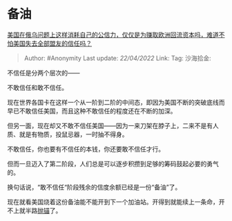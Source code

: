 # 备油
[美国在俄乌问题上这样消耗自己的公信力，仅仅是为赚取欧洲回流资本吗，难道不怕美国失去全部盟友的信任吗？](https://www.zhihu.com/question/518513619/answer/2449491550)

> Author: #Anonymity
> Last update: *22/04/2022*
> Link:
> Tag:
> 沙海拾金:

不信任是分两个层次的——

不敢信任和敢不信任。

现在世界各国卡在这样一个从一阶到二阶的中间态，即因为美国不断的突破底线而早已不敢信任美国，而且这种不敢信任的程度还在不断的加深。

但另一面，现在却又不敢不信任美国——因为一来刀架在脖子上，二来不是有人质、就是有物质，投鼠忌器，一时抽不得身。

不敢信任，你也要有不信任的本钱，你还要敢不信任才行。

但而一旦迈入了第二阶段，人们总是可以逐步积攒到足够的筹码鼓起必要的勇气的。

换句话说，“敢不信任“阶段残余的信度余额已经是一份“备油”了。

现在就看美国烧着这份备油能不能开到下一个加油站。开得到就能续上一条命，开不上就半路[抛锚](https://www.zhihu.com/search?q=%E6%8A%9B%E9%94%9A&search_source=Entity&hybrid_search_source=Entity&hybrid_search_extra=%7B%22sourceType%22%3A%22answer%22%2C%22sourceId%22%3A2449491550%7D)了。
